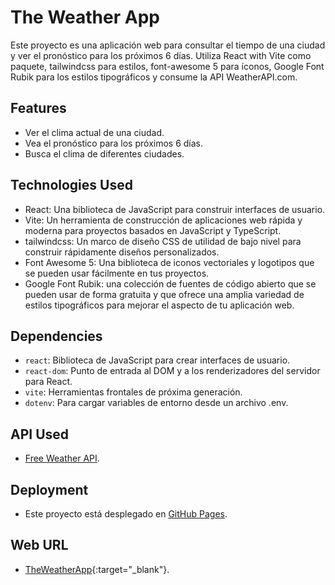 # The Weather App

Este proyecto es una aplicación web para consultar el tiempo de una ciudad y ver el pronóstico para los próximos 6 días. Utiliza React with Vite como paquete, tailwindcss para estilos, font-awesome 5 para íconos, Google Font Rubik para los estilos tipográficos y consume la API WeatherAPI.com.

## Features

- Ver el clima actual de una ciudad.
- Vea el pronóstico para los próximos 6 días.
- Busca el clima de diferentes ciudades.

## Technologies Used

- React: Una biblioteca de JavaScript para construir interfaces de usuario.
- Vite: Un herramienta de construcción de aplicaciones web rápida y moderna para proyectos basados en JavaScript y TypeScript.
- tailwindcss: Un marco de diseño CSS de utilidad de bajo nivel para construir rápidamente diseños personalizados.
- Font Awesome 5: Una biblioteca de iconos vectoriales y logotipos que se pueden usar fácilmente en tus proyectos.
- Google Font Rubik: una colección de fuentes de código abierto que se pueden usar de forma gratuita y que ofrece una amplia variedad de estilos tipográficos para mejorar el aspecto de tu aplicación web.

## Dependencies

- `react`: Biblioteca de JavaScript para crear interfaces de usuario.
- `react-dom`: Punto de entrada al DOM y a los renderizadores del servidor para React.
- `vite`: Herramientas frontales de próxima generación.
- `dotenv`: Para cargar variables de entorno desde un archivo .env.

## API Used

- [Free Weather API](https://www.weatherapi.com/).

## Deployment

- Este proyecto está desplegado en [GitHub Pages](https://pages.github.com/).

## Web URL
- [TheWeatherApp](https://abeldeveloper9.github.io/TheWeatherApp/){:target="_blank"}.

